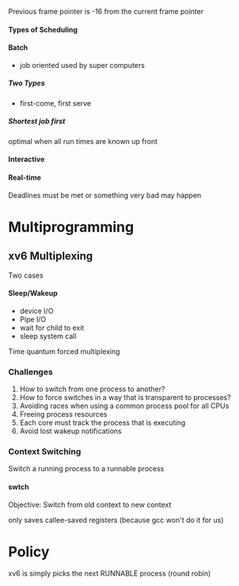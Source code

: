 
Previous frame pointer is -16 from the current frame pointer


#### Types of Scheduling
#### Batch
- job oriented
used by super computers
##### Two Types
- first-come, first serve
##### Shortest job first
optimal when all run times are known up front
#### Interactive
#### Real-time
Deadlines must be met or something very bad may happen

# Multiprogramming

## xv6 Multiplexing
Two cases
#### Sleep/Wakeup
- device I/O
- Pipe I/O
- wait for child to exit
- sleep system call

Time quantum forced multiplexing

### Challenges
1. How to switch from one process to another?
2. How to force switches in a way that is transparent to processes?
3. Avoiding races when using a common process pool for all CPUs
4. Freeing process resources
5. Each core must track the process that is executing
6. Avoid lost wakeup notifications

### Context Switching
Switch a running process to a runnable process

#### swtch
Objective: Switch from old context to new context

only saves callee-saved registers (because gcc won't do it for us)


# Policy
xv6 is simply picks the next RUNNABLE process (round robin)